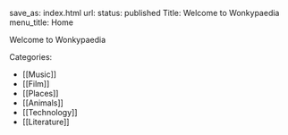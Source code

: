 save_as: index.html
url: 
status: published
Title: Welcome to Wonkypaedia
menu_title: Home

Welcome to Wonkypaedia


Categories:

* [[Music]]
* [[Film]]
* [[Places]]
* [[Animals]]
* [[Technology]]
* [[Literature]]

